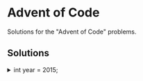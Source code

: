 # Advent of Code

Solutions for the "Advent of Code" problems.

## Solutions

<details>
    <summary>int year = 2015;</summary>

    | Day | Name of the Problem | Solution |
    | ---: | :-----: | :----: |
    | 1 | [Not Quite Lisp](https://adventofcode.com/2015/day/1) | [JS](2015/day1.js) |

</details>
